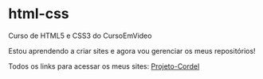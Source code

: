 # html-css
Curso de HTML5 e CSS3 do CursoEmVideo

Estou aprendendo a criar sites e agora vou gerenciar os meus repositórios!

Todos os links para acessar os meus sites:
<a href="https://guilhermetomedev.github.io/projeto-cordel/">Projeto-Cordel<a>